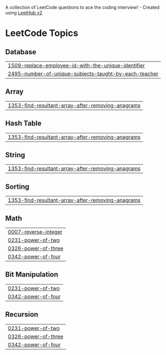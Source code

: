 A collection of LeetCode questions to ace the coding interview! - Created using [LeetHub v2](https://github.com/arunbhardwaj/LeetHub-2.0)
<!---LeetCode Topics Start-->
# LeetCode Topics
## Database
|  |
| ------- |
| [1509-replace-employee-id-with-the-unique-identifier](https://github.com/rinsh4dd/leetcode/tree/master/1509-replace-employee-id-with-the-unique-identifier) |
| [2495-number-of-unique-subjects-taught-by-each-teacher](https://github.com/rinsh4dd/leetcode/tree/master/2495-number-of-unique-subjects-taught-by-each-teacher) |
## Array
|  |
| ------- |
| [1353-find-resultant-array-after-removing-anagrams](https://github.com/rinsh4dd/leetcode/tree/master/1353-find-resultant-array-after-removing-anagrams) |
## Hash Table
|  |
| ------- |
| [1353-find-resultant-array-after-removing-anagrams](https://github.com/rinsh4dd/leetcode/tree/master/1353-find-resultant-array-after-removing-anagrams) |
## String
|  |
| ------- |
| [1353-find-resultant-array-after-removing-anagrams](https://github.com/rinsh4dd/leetcode/tree/master/1353-find-resultant-array-after-removing-anagrams) |
## Sorting
|  |
| ------- |
| [1353-find-resultant-array-after-removing-anagrams](https://github.com/rinsh4dd/leetcode/tree/master/1353-find-resultant-array-after-removing-anagrams) |
## Math
|  |
| ------- |
| [0007-reverse-integer](https://github.com/rinsh4dd/leetcode/tree/master/0007-reverse-integer) |
| [0231-power-of-two](https://github.com/rinsh4dd/leetcode/tree/master/0231-power-of-two) |
| [0326-power-of-three](https://github.com/rinsh4dd/leetcode/tree/master/0326-power-of-three) |
| [0342-power-of-four](https://github.com/rinsh4dd/leetcode/tree/master/0342-power-of-four) |
## Bit Manipulation
|  |
| ------- |
| [0231-power-of-two](https://github.com/rinsh4dd/leetcode/tree/master/0231-power-of-two) |
| [0342-power-of-four](https://github.com/rinsh4dd/leetcode/tree/master/0342-power-of-four) |
## Recursion
|  |
| ------- |
| [0231-power-of-two](https://github.com/rinsh4dd/leetcode/tree/master/0231-power-of-two) |
| [0326-power-of-three](https://github.com/rinsh4dd/leetcode/tree/master/0326-power-of-three) |
| [0342-power-of-four](https://github.com/rinsh4dd/leetcode/tree/master/0342-power-of-four) |
<!---LeetCode Topics End-->
